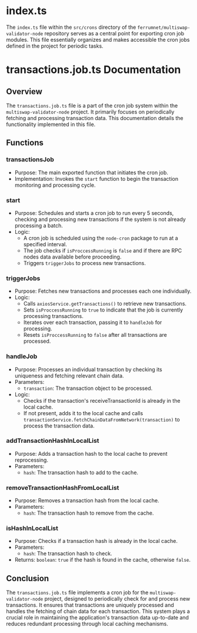 # index.ts

The `index.ts` file within the `src/crons` directory of the `ferrumnet/multiswap-validator-node` repository serves as a central point for exporting cron job modules. This file essentially organizes and makes accessible the cron jobs defined in the project for periodic tasks.

transactions.job.ts Documentation
=================================

Overview
--------

The `transactions.job.ts` file is a part of the cron job system within the `multiswap-validator-node` project. It primarily focuses on periodically fetching and processing transaction data. This documentation details the functionality implemented in this file.

Functions
---------

### transactionsJob

-   Purpose: The main exported function that initiates the cron job.
-   Implementation: Invokes the `start` function to begin the transaction monitoring and processing cycle.

### start

-   Purpose: Schedules and starts a cron job to run every 5 seconds, checking and processing new transactions if the system is not already processing a batch.
-   Logic:
    -   A cron job is scheduled using the `node-cron` package to run at a specified interval.
    -   The job checks if `isProccessRunning` is `false` and if there are RPC nodes data available before proceeding.
    -   Triggers `triggerJobs` to process new transactions.

### triggerJobs

-   Purpose: Fetches new transactions and processes each one individually.
-   Logic:
    -   Calls `axiosService.getTransactions()` to retrieve new transactions.
    -   Sets `isProccessRunning` to `true` to indicate that the job is currently processing transactions.
    -   Iterates over each transaction, passing it to `handleJob` for processing.
    -   Resets `isProccessRunning` to `false` after all transactions are processed.

### handleJob

-   Purpose: Processes an individual transaction by checking its uniqueness and fetching relevant chain data.
-   Parameters:
    -   `transaction`: The transaction object to be processed.
-   Logic:
    -   Checks if the transaction's receiveTransactionId is already in the local cache.
    -   If not present, adds it to the local cache and calls `transactionService.fetchChainDataFromNetwork(transaction)` to process the transaction data.

### addTransactionHashInLocalList

-   Purpose: Adds a transaction hash to the local cache to prevent reprocessing.
-   Parameters:
    -   `hash`: The transaction hash to add to the cache.

### removeTransactionHashFromLocalList

-   Purpose: Removes a transaction hash from the local cache.
-   Parameters:
    -   `hash`: The transaction hash to remove from the cache.

### isHashInLocalList

-   Purpose: Checks if a transaction hash is already in the local cache.
-   Parameters:
    -   `hash`: The transaction hash to check.
-   Returns: `boolean`: `true` if the hash is found in the cache, otherwise `false`.

Conclusion
----------

The `transactions.job.ts` file implements a cron job for the `multiswap-validator-node` project, designed to periodically check for and process new transactions. It ensures that transactions are uniquely processed and handles the fetching of chain data for each transaction. This system plays a crucial role in maintaining the application's transaction data up-to-date and reduces redundant processing through local caching mechanisms.
